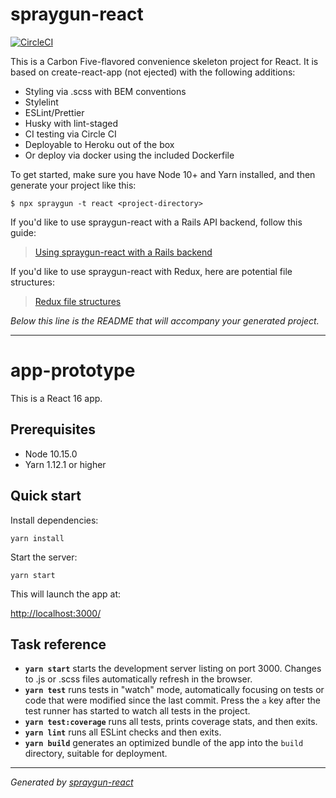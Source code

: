 # spraygun-react

[![CircleCI](https://circleci.com/gh/carbonfive/spraygun-react/tree/main.svg?style=svg)](https://circleci.com/gh/carbonfive/spraygun-react/tree/main)

This is a Carbon Five-flavored convenience skeleton project for React. It is based on create-react-app (not ejected) with the following additions:

- Styling via .scss with BEM conventions
- Stylelint
- ESLint/Prettier
- Husky with lint-staged
- CI testing via Circle CI
- Deployable to Heroku out of the box
- Or deploy via docker using the included Dockerfile

To get started, make sure you have Node 10+ and Yarn installed, and then generate your project like this:

```
$ npx spraygun -t react <project-directory>
```

If you'd like to use spraygun-react with a Rails API backend, follow this guide:

> [Using spraygun-react with a Rails backend](./docs/how-to-use-with-rails-backend.md)

If you'd like to use spraygun-react with Redux, here are potential file structures:

> [Redux file structures](./docs/example-redux-file-structure.md)

_Below this line is the README that will accompany your generated project._

---

<!-- END SPRAYGUN BANNER -->

# app-prototype

This is a React 16 app.

## Prerequisites

- Node 10.15.0
- Yarn 1.12.1 or higher

## Quick start

Install dependencies:

```
yarn install
```

Start the server:

```
yarn start
```

This will launch the app at:

<http://localhost:3000/>

## Task reference

- **`yarn start`** starts the development server listing on port 3000. Changes to .js or .scss files automatically refresh in the browser.
- **`yarn test`** runs tests in "watch" mode, automatically focusing on tests or code that were modified since the last commit. Press the `a` key after the test runner has started to watch all tests in the project.
- **`yarn test:coverage`** runs all tests, prints coverage stats, and then exits.
- **`yarn lint`** runs all ESLint checks and then exits.
- **`yarn build`** generates an optimized bundle of the app into the `build` directory, suitable for deployment.

---

_Generated by [spraygun-react](https://github.com/carbonfive/spraygun-react)_
